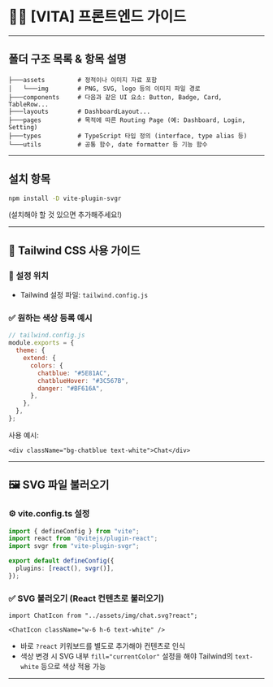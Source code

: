 # 🧑‍💻 [VITA] 프론트엔드 가이드

---

## 폴더 구조 목록 & 항목 설명

```
├───assets         # 정적이나 이미지 자료 포함
│   └───img        # PNG, SVG, logo 등의 이미지 파일 경로
├───components     # 다음과 같은 UI 요소: Button, Badge, Card, TableRow...
├───layouts        # DashboardLayout...
├───pages          # 목적에 따른 Routing Page (예: Dashboard, Login, Setting)
├───types          # TypeScript 타입 정의 (interface, type alias 등)
└───utils          # 공통 함수, date formatter 등 기능 함수
```
---
## 설치 항목
```bash
npm install -D vite-plugin-svgr
```
(설치해야 할 것 있으면 추가해주세요!)

---

## 🎨 Tailwind CSS 사용 가이드

### 📁 설정 위치

* Tailwind 설정 파일: `tailwind.config.js`

### ✅ 원하는 색상 등록 예시

```js
// tailwind.config.js
module.exports = {
  theme: {
    extend: {
      colors: {
        chatblue: "#5E81AC",
        chatblueHover: "#3C567B",
        danger: "#BF616A",
      },
    },
  },
};
```

사용 예시:

```tsx
<div className="bg-chatblue text-white">Chat</div>
```

---

## 🖼️ SVG 파일 불러오기

### ⚙️ vite.config.ts 설정

```ts
import { defineConfig } from "vite";
import react from "@vitejs/plugin-react";
import svgr from "vite-plugin-svgr";

export default defineConfig({
  plugins: [react(), svgr()],
});
```

### ✅ SVG 불러오기 (React 컨텐츠로 불러오기)

```tsx
import ChatIcon from "../assets/img/chat.svg?react";

<ChatIcon className="w-6 h-6 text-white" />
```

* 바로 `?react` 키워보드를 별도로 추가해야 컨텐츠로 인식
* 색상 변경 시 SVG 내부 `fill="currentColor"` 설정을 해야 Tailwind의 `text-white` 등으로 색상 적용 가능

---
